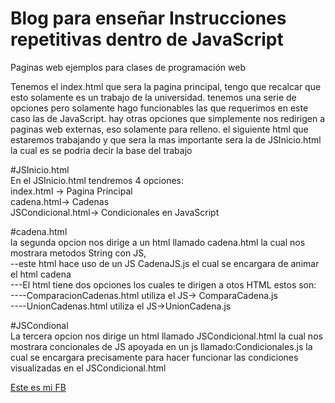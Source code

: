 # Blog para enseñar Instrucciones repetitivas dentro de JavaScript
Paginas web ejemplos para clases de programación web

Tenemos el index.html que sera la pagina principal, tengo que recalcar que esto solamente es un trabajo de la universidad.
tenemos una serie de opciones pero solamente hago funcionables las que requerimos en este caso las de JavaScript.
hay otras opciones que simplemente nos redirigen a paginas web externas, eso solamente para relleno.
el siguiente html que estaremos trabajando y que sera la mas importante sera la de JSInicio.html la cual es se podria decir la base del trabajo<br />

#JSInicio.html<br />
En el JSInicio.html tendremos 4 opciones:<br />
index.html -> Pagina Principal<br />
cadena.html-> Cadenas<br />
JSCondicional.html-> Condicionales en JavaScript<br />

#cadena.html<br />
la segunda opcion nos dirige a un html llamado cadena.html la cual nos mostrara metodos String con JS, <br />
--este html hace uso de un JS CadenaJS.js el cual se encargara de animar el html cadena<br />
---El html tiene dos opciones los cuales te dirigen a otos HTML estos son:<br />
----ComparacionCadenas.html utiliza el JS-> ComparaCadena.js<br />
----UnionCadenas.html utiliza el JS->UnionCadena.js<br />

#JSCondional<br />
La tercera opcion nos dirige  un html llamado JSCondicional.html la cual nos mostrara concionales de JS apoyada en un js llamado:Condicionales.js la cual se encargara precisamente para hacer funcionar las condiciones visualizadas en el JSCondicional.html


[Este es mi FB](https://www.facebook.com/CarlosUlisesOcampoS)

